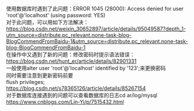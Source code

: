 使用数据库时遇到了此问题：ERROR 1045 (28000): Access denied for user 'root'@'localhost' (using password: YES)      
对于此问题，可以用如下方法解决：  
https://blog.csdn.net/weixin_30652897/article/details/95049587?depth_1-utm_source=distribute.pc_relevant.none-task-blog-BlogCommendFromBaidu-1&utm_source=distribute.pc_relevant.none-task-blog-BlogCommendFromBaidu-1  
在操作中又遇到了新的问题：修改密码时提示语法错误：    
https://blog.csdn.net/hunt_er/article/details/82901331    
一般使用alter user 'root'@'localhost' identified by  '123';来更换密码   
同时需要注意到更新密码前要  
flush privileges;  
https://blog.csdn.net/s78365126/article/details/85267154    
对于数据库连接遇到的问题可以查看数据库的日志cd ar/log/mysql    
https://www.cnblogs.com/Lin-Yi/p/7515432.html
